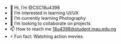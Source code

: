 - 👋 Hi, I’m @CSC18u4398
- 👀 I’m interested in learning UI/UX
- 🌱 I’m currently learning Photography
- 💞️ I’m looking to collaborate on projects
- 📫 How to reach me 18u4398@student.mau.edu.ng
- ⚡ Fun fact: Watching action movies

<!---
CSC18u4398/CSC18u4398 is a ✨ special ✨ repository because its `README.md` (this file) appears on your GitHub profile.
You can click the Preview link to take a look at your changes.
--->
